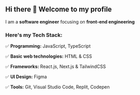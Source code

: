 ## Hi there 👋 Welcome to my profile

I am a **software engineer** focusing on **front-end engineering**

### Here's my Tech Stack:

✅ **Programming:** JavaScript, TypeScript 

✅ **Basic web technologies:** HTML & CSS

✅ **Frameworks:** React.js, Next.js & TailwindCSS

✅ **UI Design:** Figma

✅ **Tools:** Git, Visual Studio Code, Replit, Codepen





<!--

**brian-masaki/brian-masaki** is a ✨ _special_ ✨ repository because its `README.md` (this file) appears on your GitHub profile.

Here are some ideas to get you started:

- 🔭 I’m currently working on ...
- 🌱 I’m currently learning ...
- 👯 I’m looking to collaborate on ...
- 🤔 I’m looking for help with ...
- 💬 Ask me about ...
- 📫 How to reach me: ...
- 😄 Pronouns: ...
- ⚡ Fun fact: ...

-->
